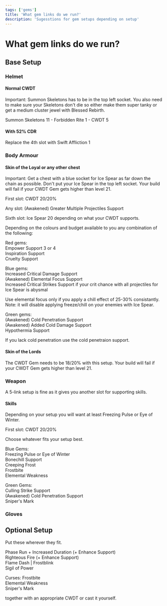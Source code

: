 ```yaml
---
tags: ['gems']
title: 'What gem links do we run?'
description: 'Sugesstions for gem setups depending on setup'
---
```


# What gem links do we run?

## Base Setup

### Helmet

#### Normal CWDT

Important: Summon Skeletons has to be in the top left socket. You also need to make sure your Skeletons don't die so either make them super tanky or get a medium cluster jewel with Blessed Rebirth.

Summon Skeletons 11 - Forbidden Rite 1 - CWDT 5

#### With 52% CDR

Replace the 4th slot with Swift Affliction 1

### Body Armour

#### Skin of the Loyal or any other chest

Important: Get a chest with a blue socket for Ice Spear as far down the chain as possible. Don't put your Ice Spear in the top left socket. Your build will fail if your CWDT Gem gets higher than level 21.

First slot: CWDT 20/20%

Any slot: (Awakened) Greater Multiple Projectiles Support

Sixth slot: Ice Spear 20 depending on what your CWDT supports.

Depending on the colours and budget available to you any combination of the following:

Red gems:\
Empower Support 3 or 4\
Inspiration Support\
Cruelty Support

Blue gems:\
Increased Critical Damage Support\
(Awakened) Elemental Focus Support\
Increased Critical Strikes Support if your crit chance with all projectiles for Ice Spear is abysmal

Use elemental focus only if you apply a chill effect of 25-30% consistantly. Note: it will disable applying freeze/chill on your enemies with Ice Spear.

Green gems:\
(Awakened) Cold Penetration Support\
(Awakened) Added Cold Damage Support\
Hypothermia Support

If you lack cold penetration use the cold penetraion support.

#### Skin of the Lords

The CWDT Gem needs to be 18/20% with this setup. Your build will fail if your CWDT Gem gets higher than level 21.

### Weapon

A 5-link setup is fine as it gives you another slot for supporting skills.

#### Skills

Depending on your setup you will want at least Freezing Pulse or Eye of Winter.

First slot: CWDT 20/20%

Choose whatever fits your setup best.

Blue Gems:\
Freezing Pulse or Eye of Winter\
Bonechill Support\
Creeping Frost\
Frostbite\
Elemental Weakness

Green Gems:\
Culling Strike Support\
(Awakened) Cold Penetration Support\
Sniper's Mark

### Gloves

## Optional Setup

Put these wherever they fit.

Phase Run + Increased Duration (+ Enhance Support)\
Righteous Fire (+ Enhance Support)\
Flame Dash | Frostblink\
Sigil of Power

Curses:
Frostbite\
Elemental Weakness\
Sniper's Mark

together with an appropriate CWDT or cast it yourself.
